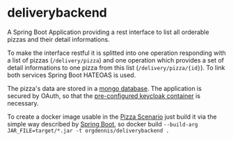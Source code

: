 # deliverybackend

A Spring Boot Application providing a rest interface to list all orderable pizzas and their detail informations.

To make the interface restful it is splitted into one operation responding with a list of pizzas (`/delivery/pizza`) and one operation which provides a set of detail informations to one pizza from this list (`/delivery/pizza/{id}`). To link both services Spring Boot HATEOAS is used.

The pizza's data are stored in a [mongo database](https://github.com/dennisgassner/deliverymongo).
The application is secured by OAuth, so that the [pre-configured keycloak container](https://github.com/dennisgassner/deliveryauth) is necessary. 

To create a docker image usable in the [Pizza Scenario](https://github.com/dennisgassner/pizza-delivery) just build it via the simple way described by [Spring Boot](https://spring.io/guides/topicals/spring-boot-docker/), so docker build `--build-arg JAR_FILE=target/*.jar -t orgdennis/deliverybackend .`





